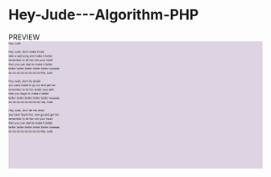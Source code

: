 # Hey-Jude---Algorithm-PHP

PREVIEW
![alt text](https://github.com/marcfreir/Hey-Jude---Algorithm-PHP/blob/master/_PREVIEW/preview.png)
